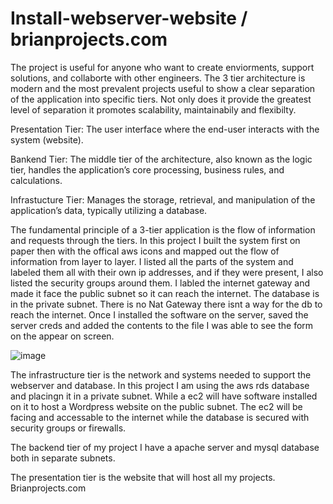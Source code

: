 # Install-webserver-website / brianprojects.com
The project is useful for anyone who want to create enviorments, support solutions, and collaborte with other engineers.
The 3 tier architecture is modern and the most prevalent projects useful to show a clear separation of the application into specific tiers. Not only does it provide the greatest level of separation it promotes scalability, maintainabily and flexibilty.

Presentation Tier: The user interface where the end-user interacts with the system (website).

 Bankend Tier: The middle tier of the architecture, also known as the logic tier, handles the application’s core processing, business rules, and calculations.

Infrastucture Tier: Manages the storage, retrieval, and manipulation of the application’s data, typically utilizing a database.

The fundamental principle of a 3-tier application is the flow of information and requests through the tiers. In this project I built the system first on paper then with the offical aws icons and mapped out the flow of information from layer to layer. I listed all the parts of the system and labeled them all with their own  ip addresses, and if they were present, I also listed the security groups around them. I labled the internet gateway and made it face the public subnet so it can reach the internet. The database is in the private subnet. There is no Nat Gateway there isnt a way for the db to reach the internet. Once I installed the software on the server, saved the server creds and added the contents to the file I was able to see the form on the appear on screen.


![image](https://github.com/user-attachments/assets/905c66f5-540d-4155-b144-66a06be3e896)

The infrastructure tier is the network and systems needed to support the webserver and database. In this project I am using the aws rds database and placingn it in a private subnet. While a ec2 will have software installed on it to host a Wordpress website on the public subnet. The ec2 will be facing and accessable to the internet while the database is secured with security groups or firewalls.

The backend tier of my project I have a apache server and mysql database both in separate subnets.

The presentation tier is the website that will host all my projects.
Brianprojects.com








